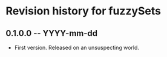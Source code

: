 # Revision history for fuzzySets

## 0.1.0.0 -- YYYY-mm-dd

* First version. Released on an unsuspecting world.
